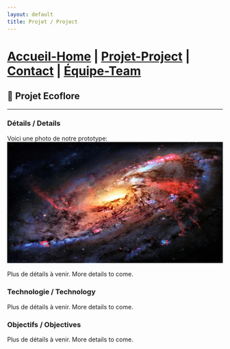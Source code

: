 ```yaml
---
layout: default
title: Projet / Project
---
```


# [Accueil-Home](index.md)  |  [Projet-Project](projet.md)  |  [Contact](contact.md)  |  [Équipe-Team](Team.md)

## 🌱 Projet Ecoflore

---

### Détails / Details
Voici une photo de notre prototype:
![Prototype #1](images/197640-download-free-space-wallpaper-4k-3840x2160.jpg)

Plus de détails à venir.
More details to come.

### Technologie / Technology
Plus de détails à venir.
More details to come.

###  Objectifs / Objectives
Plus de détails à venir.
More details to come.
